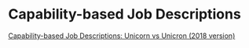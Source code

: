 # Capability-based Job Descriptions

[Capability-based Job Descriptions: Unicorn vs Unicron (2018 version)](https://speakerdeck.com/colindean/capability-based-job-descriptions-unicorn-vs-unicron-2018)
